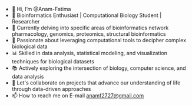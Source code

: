 - 👋 Hi, I’m @Anam-Fatima
- 🔬 Bioinformatics Enthusiast | Computational Biology Student | Researcher
- 👀 Currently delving into specific areas of bioinformatics network pharmacology, genomics, proteomics, structural bioinformatics
- 🌱 Passionate about leveraging computational tools to decipher complex biological data
- 📊 Skilled in data analysis, statistical modeling, and visualization techniques for biological datasets
- 📚 Actively exploring the intersection of biology, computer science, and data analysis
- 🌟 Let's collaborate on projects that advance our understanding of life through data-driven approaches
- 📫 How to reach me on E-mail anamf2727@gmail.com

<!---
ItsFatimaAnam/ItsFatimaAnam is a ✨ special ✨ repository because its `README.md` (this file) appears on your GitHub profile.
You can click the Preview link to take a look at your changes.
--->
